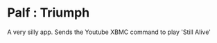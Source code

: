 Palf : Triumph
====================

A very silly app. Sends the Youtube XBMC command to play 'Still Alive'
